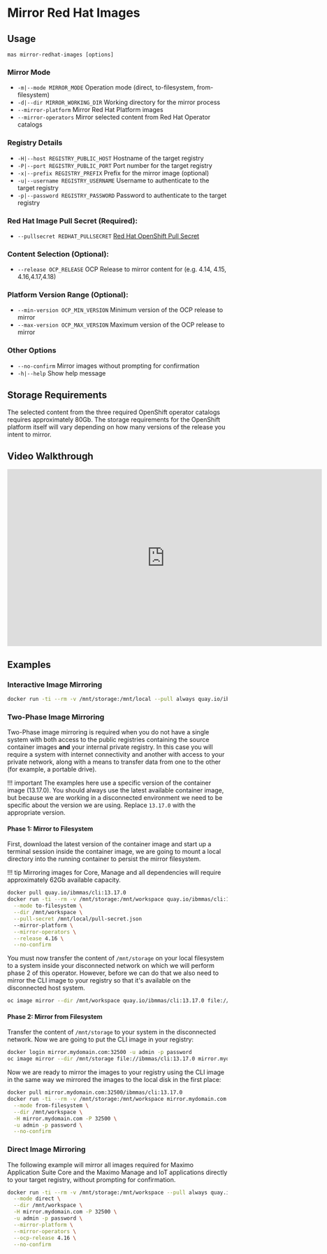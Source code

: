Mirror Red Hat Images
===============================================================================

Usage
-------------------------------------------------------------------------------
`mas mirror-redhat-images [options]`

### Mirror Mode
- `-m|--mode MIRROR_MODE` Operation mode (direct, to-filesystem, from-filesystem)
- `-d|--dir MIRROR_WORKING_DIR` Working directory for the mirror process
- `--mirror-platform` Mirror Red Hat Platform images
- `--mirror-operators` Mirror selected content from Red Hat Operator catalogs

### Registry Details
- `-H|--host REGISTRY_PUBLIC_HOST` Hostname of the target registry
- `-P|--port REGISTRY_PUBLIC_PORT` Port number for the target registry
- `-x|--prefix REGISTRY_PREFIX` Prefix for the mirror image (optional)
- `-u|--username REGISTRY_USERNAME` Username to authenticate to the target registry
- `-p|--password REGISTRY_PASSWORD` Password to authenticate to the target registry

### Red Hat Image Pull Secret (Required):
- `--pullsecret REDHAT_PULLSECRET` [Red Hat OpenShift Pull Secret](https://console.redhat.com/openshift/install/pull-secret)

### Content Selection (Optional):
- `--release OCP_RELEASE` OCP Release to mirror content for (e.g. 4.14, 4.15, 4.16,4.17,4.18)

### Platform Version Range (Optional):
- `--min-version OCP_MIN_VERSION` Minimum version of the OCP release to mirror
- `--max-version OCP_MAX_VERSION` Maximum version of the OCP release to mirror

### Other Options
- `--no-confirm` Mirror images without prompting for confirmation
- `-h|--help` Show help message


Storage Requirements
-------------------------------------------------------------------------------
The selected content from the three required OpenShift operator catalogs requires approximately 80Gb.  The storage requirements for the OpenShift platform itself will vary depending on how many versions of the release you intent to mirror.


Video Walkthrough
-------------------------------------------------------------------------------
<iframe width="720" height="405" src="https://www.youtube.com/embed/d0qCF8qGumc?si=mWV0vmnnLnWvuicA" title="Video Walkthough: Mirror Red Hat Images" frameborder="0" allow="accelerometer; autoplay; clipboard-write; encrypted-media; gyroscope; picture-in-picture; web-share" allowfullscreen></iframe>
<br />

Examples
-------------------------------------------------------------------------------
### Interactive Image Mirroring
```bash
docker run -ti --rm -v /mnt/storage:/mnt/local --pull always quay.io/ibmmas/cli mas mirror-redhat-images
```

### Two-Phase Image Mirroring
Two-Phase image mirroring is required when you do not have a single system with both access to the public registries containing the source container images **and** your internal private registry.  In this case you will require a system with internet connectivity and another with access to your private network, along with a means to transfer data from one to the other (for example, a portable drive).

!!! important
    The examples here use a specific version of the container image (13.17.0).  You should always use the latest available container image, but because we are working in a disconnected environment we need to be specific about the version we are using.  Replace `13.17.0` with the appropriate version.

#### Phase 1: Mirror to Filesystem
First, download the latest version of the container image and start up a terminal session inside the container image, we are going to mount a local directory into the running container to persist the mirror filesystem.

!!! tip
    Mirroring images for Core, Manage and all dependencies will require approximately 62Gb available capacity.

```bash
docker pull quay.io/ibmmas/cli:13.17.0
docker run -ti --rm -v /mnt/storage:/mnt/workspace quay.io/ibmmas/cli:13.17.0 mas mirror-redhat-images \
  --mode to-filesystem \
  --dir /mnt/workspace \
  --pull-secret /mnt/local/pull-secret.json
  --mirror-platform \
  --mirror-operators \
  --release 4.16 \
  --no-confirm
```

You must now transfer the content of `/mnt/storage` on your local filesystem to a system inside your disconnected network on which we will perform phase 2 of this operator.  However, before we can do that we also need to mirror the CLI image to your registry so that it's available on the disconnected host system.

```bash
oc image mirror --dir /mnt/workspace quay.io/ibmmas/cli:13.17.0 file://ibmmas/cli:13.17.0
```


#### Phase 2: Mirror from Filesystem
Transfer the content of `/mnt/storage` to your system in the disconnected network.  Now we are going to put the CLI image in your registry:

```bash
docker login mirror.mydomain.com:32500 -u admin -p password
oc image mirror --dir /mnt/storage file://ibmmas/cli:13.17.0 mirror.mydomain.com:32500/ibmmas/cli:13.17.0
```

Now we are ready to mirror the images to your registry using the CLI image in the same way we mirrored the images to the local disk in the first place:

```bash
docker pull mirror.mydomain.com:32500/ibmmas/cli:13.17.0
docker run -ti --rm -v /mnt/storage:/mnt/workspace mirror.mydomain.com:32500/ibmmas/cli:13.17.0 mas mirror-redhat-images \
  --mode from-filesystem \
  --dir /mnt/workspace \
  -H mirror.mydomain.com -P 32500 \
  -u admin -p password \
  --no-confirm
```


### Direct Image Mirroring
The following example will mirror all images required for Maximo Application Suite Core and the Maximo Manage and IoT applications directly to your target registry, without prompting for confirmation.

```bash
docker run -ti --rm -v /mnt/storage:/mnt/workspace --pull always quay.io/ibmmas/cli mas mirror-redhat-images \
  --mode direct \
  --dir /mnt/workspace \
  -H mirror.mydomain.com -P 32500 \
  -u admin -p password \
  --mirror-platform \
  --mirror-operators \
  --ocp-release 4.16 \
  --no-confirm
```
